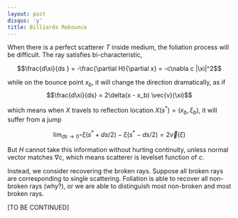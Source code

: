 ```yaml
---
layout: post
disqus: 'y'
title: Billiards Rebounce
---
```


When there is a perfect scatterer $T$ inside medium, the foliation process will be difficult.  The ray satisfies bi-characteristic,

$$\frac{d\xi}{ds } = -\frac{\partial H}{\partial x} = -c\nabla c |\xi|^2$$

while on the bounce point $x_b$, it will change the direction dramatically, as if
$$\frac{d\xi}{ds} = 2\delta(x - x_b) \vec{v}(\xi)$$

which means when $X$ travels to reflection location $X(s^{\ast})=(x_b, \xi_b)$, it will suffer from a jump

$$\lim_{ds\to 0^{+}}\xi(s^{\ast} + ds/2) - \xi(s^{\ast} - ds/2) =  2 \vec{v}(\xi) $$

But $H$ cannot take this information without hurting continuity, unless normal vector matches $\nabla c$, which means scatterer is levelset function of $c$.

Instead, we consider recovering the broken rays. Suppose all broken rays are corresponding to single scattering. Foliation is able to recover all non-broken rays (why?), or we are able to distinguish most non-broken and most broken rays.

[TO BE CONTINUED]
